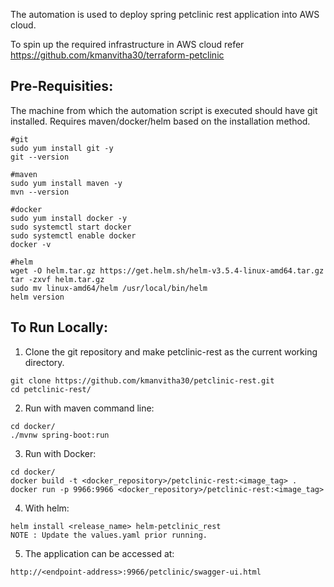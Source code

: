 The automation is used to deploy spring petclinic rest application into AWS cloud.

To spin up the required infrastructure in AWS cloud refer https://github.com/kmanvitha30/terraform-petclinic


## Pre-Requisities:
The machine from which the automation script is executed should have git installed. Requires maven/docker/helm based on the installation method.
```
#git
sudo yum install git -y
git --version

#maven
sudo yum install maven -y
mvn --version

#docker
sudo yum install docker -y
sudo systemctl start docker
sudo systemctl enable docker
docker -v

#helm
wget -O helm.tar.gz https://get.helm.sh/helm-v3.5.4-linux-amd64.tar.gz
tar -zxvf helm.tar.gz
sudo mv linux-amd64/helm /usr/local/bin/helm
helm version
```

## To Run Locally:
1. Clone the git repository and make petclinic-rest as the current working directory.
```
git clone https://github.com/kmanvitha30/petclinic-rest.git
cd petclinic-rest/
```

2. Run with maven command line:
```
cd docker/
./mvnw spring-boot:run
```

3. Run with Docker:
```
cd docker/
docker build -t <docker_repository>/petclinic-rest:<image_tag> .
docker run -p 9966:9966 <docker_repository>/petclinic-rest:<image_tag>
```

4. With helm:
```
helm install <release_name> helm-petclinic_rest
NOTE : Update the values.yaml prior running.
```

5. The application can be accessed at:
```
http://<endpoint-address>:9966/petclinic/swagger-ui.html
```